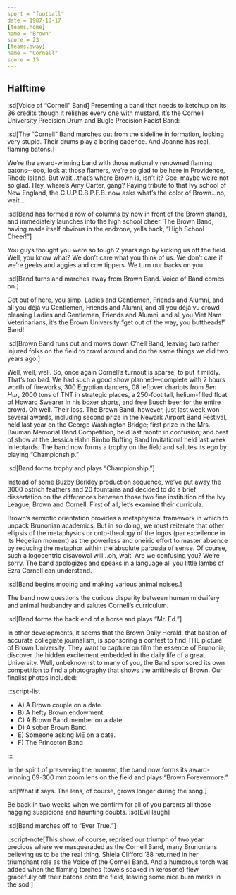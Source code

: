 ```yaml
---
sport = "football"
date = 1987-10-17
[teams.home]
name = "Brown"
score = 23
[teams.away]
name = "Cornell"
score = 15
---
```


## Halftime

:sd[Voice of “Cornell” Band] Presenting a band that needs to ketchup on its 36 credits though it relishes every one with mustard, it’s the Cornell University Precision Drum and Bugle Precision Facist Band:

:sd[The “Cornell” Band marches out from the sideline in formation, looking very stupid. Their drums play a boring cadence. And Joanne has real, flaming batons.]

We’re the award-winning band with those nationally renowned flaming batons--ooo, look at those flamers, we’re so glad to be here in Providence, Rhode Island. But wait...that’s where Brown is, isn’t it? Gee, maybe we’re not so glad. Hey, where’s Amy Carter, gang? Paying tribute to that Ivy school of New England, the C.U.P.D.B.P.F.B. now asks what’s the color of Brown...no, wait...

:sd[Band has formed a row of columns by now in front of the Brown stands, and immediately launches into the high school cheer. The Brown Band, having made itself obvious in the endzone, yells back, “High School Cheer!”]

You guys thought you were so tough 2 years ago by kicking us off the field. Well, you know what? We don’t care what you think of us. We don’t care if we’re geeks and aggies and cow tippers. We turn our backs on you.

:sd[Band turns and marches away from Brown Band. Voice of Band comes on.]

Get out of here, you simp. Ladies and Gentlemen, Friends and Alumni, and all you déjà vu Gentlemen, Friends and Alumni, and all you déjà vu crowd-pleasing Ladies and Gentlemen, Friends and Alumni, and all you Viet Nam Veterinarians, it’s the Brown University “get out of the way, you buttheads!” Band!

:sd[Brown Band runs out and mows down C’nell Band, leaving two rather injured folks on the field to crawl around and do the same things we did two years ago.]

Well, well, well. So, once again Cornell’s turnout is sparse, to put it mildly. That’s too bad. We had such a good show planned—complete with 2 hours worth of fireworks, 300 Egyptian dancers, 08 leftover chariots from _Ben Hur_, 2000 tons of TNT in strategic places, a 250-foot tall, helium-filled float of Howard Swearer in his boxer shorts, and free Busch beer for the entire crowd. Oh well. Their loss. The Brown Band, however, just last week won several awards, including second prize in the Newark Airport Band Festival, held last year on the George Washington Bridge; first prize in the Mrs. Bauman Memorial Band Competition, held last month in confusion; and best of show at the Jessica Hahn Bimbo Buffing Band Invitational held last week in leotards. The band now forms a trophy on the field and salutes its ego by playing “Championship.”

:sd[Band forms trophy and plays “Championship.”]

Instead of some Buzby Berkley production sequence, we’ve put away the 3000 ostrich feathers and 20 fountains and decided to do a brief dissertation on the differences between those two fine institution of the Ivy League, Brown and Cornell. First of all, let’s examine their curricula.

Brown’s semiotic orientation provides a metaphysical framework in which to unpack Brunonian academics. But in so doing, we must reiterate that other ellipsis of the metaphysics or onto-theology of the logos (par excellence in its Hegelian moment) as the powerless and oneiric effort to master absence by reducing the metaphor within the absolute parousia of sense. Of course, such a logocentric disavowal will...oh, wait. Are we confusing you? We’re sorry. The band apologizes and speaks in a language all you little lambs of Ezra Cornell can understand.

:sd[Band begins mooing and making various animal noises.]

The band now questions the curious disparity between human midwifery and animal husbandry and salutes Cornell’s curriculum.

:sd[Band forms the back end of a horse and plays “Mr. Ed.”]

In other developments, it seems that the Brown Daily Herald, that bastion of accurate collegiate journalism, is sponsoring a contest to find THE picture of Brown University. They want to capture on film the essence of Brunonia; discover the hidden excitement embedded in the daily life of a great University. Well, unbeknownst to many of you, the Band sponsored its own competition to find a photography that shows the antithesis of Brown. Our finalist photos included:

:::script-list

- A) A Brown couple on a date.
- B) A hefty Brown endowment.
- C) A Brown Band member on a date.
- D) A sober Brown Band.
- E) Someone asking ME on a date.
- F) The Princeton Band

:::

In the spirit of preserving the moment, the band now forms its award-winning 69-300 mm zoom lens on the field and plays “Brown Forevermore.”

:sd[What it says. The lens, of course, grows longer during the song.]

Be back in two weeks when we confirm for all of you parents all those nagging suspicions and haunting doubts. :sd[Evil laugh]

:sd[Band marches off to “Ever True.”]

::script-note[This show, of course, reprised our triumph of two year precious where we masqueraded as the Cornell Band, many Brunonians believing us to be the real thing. Shiela Clifford ’88 returned in her triumphant role as the Voice of the Cornell Band. And a humorous torch was added when the flaming torches (towels soaked in kerosene) flew gracefully off their batons onto the field, leaving some nice burn marks in the sod.]

